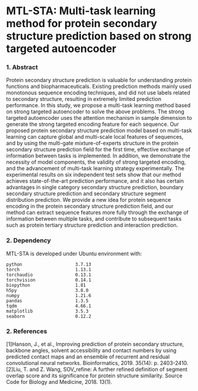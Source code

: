 # MTL-STA: Multi-task learning method for protein secondary structure prediction based on strong targeted autoencoder
### 1. Abstract
Protein secondary structure prediction is valuable for understanding protein functions and biopharmaceuticals. Existing prediction methods mainly used monotonous sequence encoding techniques, and did not use labels related to secondary structure, resulting in extremely limited prediction performance. In this study, we propose a multi-task learning method based on strong targeted autoencoder to solve the above problems. The strong targeted autoencoder uses the attention mechanism in sample dimension to generate the strong targeted encoding feature for each sequence. Our proposed protein secondary structure prediction model based on multi-task learning can capture global and multi-scale local features of sequences, and by using the multi-gate mixture-of-experts structure in the protein secondary structure prediction field for the first time, effective exchange of information between tasks is implemented. In addition, we demonstrate the necessity of model components, the validity of strong targeted encoding, and the advancement of multi-task learning strategy experimentally. The experimental results on six independent test sets show that our method achieves state-of-the-art prediction performance, and it also has certain advantages in single category secondary structure prediction, boundary secondary structure prediction and secondary structure segment distribution prediction. We provide a new idea for protein sequence encoding in the protein secondary structure prediction field, and our method can extract sequence features more fully through the exchange of information between multiple tasks, and contribute to subsequent tasks such as protein tertiary structure prediction and interaction prediction.
### 2. Dependency
MTL-STA is developed under Ubuntu environment with:
```
python                    3.7.13
torch                     1.13.1
torchaudio                0.13.1
torchvision               0.14.1
biopython                 1.81
h5py                      3.8.0
numpy                     1.21.6
pandas                    1.3.5
tqdm                      4.66.1
matplotlib                3.5.3
seaborn                   0.12.2
```
### 2. References
[1]Hanson, J., et al., Improving prediction of protein secondary structure, backbone angles, solvent accessibility and contact numbers by using predicted contact maps and an ensemble of recurrent and residual convolutional neural networks. Bioinformatics, 2019. 35(14): p. 2403-2410.
[2]Liu, T. and Z. Wang, SOV_refine: A further refined definition of segment overlap score and its significance for protein structure similarity. Source Code for Biology and Medicine, 2018. 13(1).
